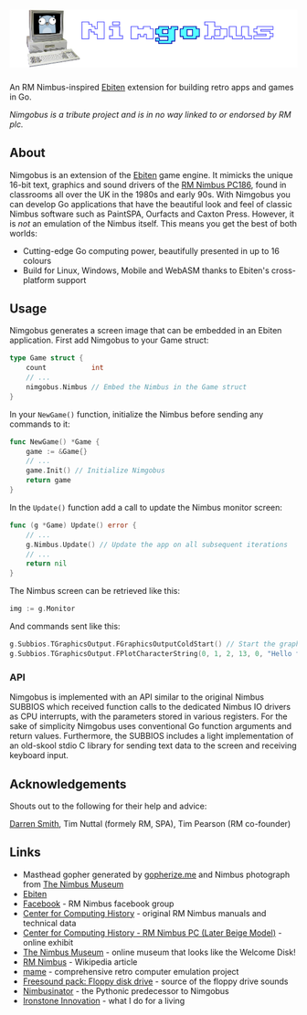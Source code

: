 # ![nimgobus](nimgobusBanner.png)

An RM Nimbus-inspired [Ebiten](https://ebiten.org/) extension for building retro apps and games in Go.

_Nimgobus is a tribute project and is in no way linked to or endorsed by RM plc._

## About

Nimgobus is an extension of the [Ebiten](https://ebiten.org/) game engine.  It mimicks the unique 16-bit text, graphics and sound drivers of the [RM Nimbus PC186](https://en.wikipedia.org/wiki/RM_Nimbus), found in classrooms all over the UK in the 1980s and early 90s.  With Nimgobus you can develop Go applications that have the beautiful look and feel of classic Nimbus software such as PaintSPA, Ourfacts and Caxton Press.  However, it is _not_ an emulation of the Nimbus itself.  This means you get the best of both worlds:

- Cutting-edge Go computing power, beautifully presented in up to 16 colours
- Build for Linux, Windows, Mobile and WebASM thanks to Ebiten's cross-platform support

## Usage

Nimgobus generates a screen image that can be embedded in an Ebiten application.  First add Nimgobus to your Game struct:

```go
type Game struct {
	count           int
	// ...
	nimgobus.Nimbus // Embed the Nimbus in the Game struct
}
```

In your `NewGame()` function, initialize the Nimbus before sending any commands to it:

```go
func NewGame() *Game {
	game := &Game{}
	// ...
	game.Init() // Initialize Nimgobus
	return game
}
```

In the `Update()` function add a call to update the Nimbus monitor screen:

```go
func (g *Game) Update() error {
	// ...
	g.Nimbus.Update() // Update the app on all subsequent iterations
	// ...
	return nil
}
```

The Nimbus screen can be retrieved like this:

```go
img := g.Monitor
```

And commands sent like this:

```go
g.Subbios.TGraphicsOutput.FGraphicsOutputColdStart() // Start the graphics system
g.Subbios.TGraphicsOutput.FPlotCharacterString(0, 1, 2, 13, 0, "Hello there!", 0, 0) // Say hello
```

### API

Nimgobus is implemented with an API similar to the original Nimbus SUBBIOS which received function calls to the dedicated Nimbus IO drivers as CPU interrupts, with the parameters stored in various registers.  For the sake of simplicity Nimgobus uses conventional Go function arguments and return values.  Furthermore, the SUBBIOS includes a light implementation of an old-skool stdio C library for sending text data to the screen and receiving keyboard input.

## Acknowledgements

Shouts out to the following for their help and advice:

[Darren Smith](https://thenimbus.co.uk/), Tim Nuttal (formely RM, SPA), Tim Pearson (RM co-founder)

## Links

- Masthead gopher generated by [gopherize.me](https://gopherize.me/) and Nimbus photograph from [The Nimbus Museum](https://www.thenimbus.co.uk/range-of-nimbus-computers)
- [Ebiten](https://ebiten.org/)
- [Facebook](https://www.facebook.com/RMNimbus/) - RM Nimbus facebook group
- [Center for Computing History](http://www.computinghistory.org.uk/) - original RM Nimbus manuals and technical data
- [Center for Computing History - RM Nimbus PC (Later Beige Model)](http://www.computinghistory.org.uk/det/41537/RM-Nimbus-PC-(Later-Beige-Model)/) - online exhibit
- [The Nimbus Museum](https://thenimbus.co.uk/) - online museum that looks like the Welcome Disk!
- [RM Nimbus](https://en.wikipedia.org/wiki/RM_Nimbus) - Wikipedia article
- [mame](https://www.mamedev.org/) - comprehensive retro computer emulation project
- [Freesound pack: Floppy disk drive](https://freesound.org/people/MrAuralization/packs/15891/) - source of the floppy drive sounds
- [Nimbusinator](https://github.com/adamstimb/nimbusinator) - the Pythonic predecessor to Nimgobus
- [Ironstone Innovation](https://ironstoneinnovation.eu) - what I do for a living
